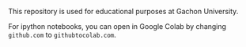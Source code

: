 This repository is used for educational purposes at Gachon University.

For ipython notebooks, you can open in Google Colab by changing `github.com` to `githubtocolab.com`.
